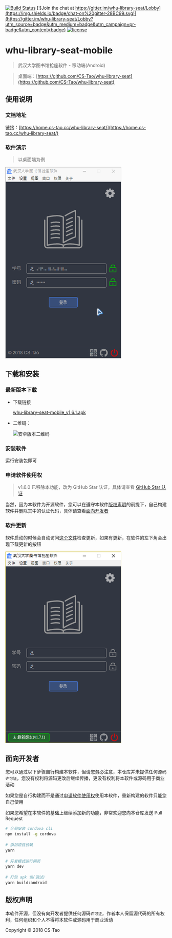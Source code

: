 [![Build Status](https://www.travis-ci.com/CS-Tao/whu-library-seat-mobile.svg?branch=master)](https://www.travis-ci.com/CS-Tao/whu-library-seat-mobile)
[![Join the chat at https://gitter.im/whu-library-seat/Lobby](https://img.shields.io/badge/chat-on%20gitter-28BC99.svg)](https://gitter.im/whu-library-seat/Lobby?utm_source=badge&utm_medium=badge&utm_campaign=pr-badge&utm_content=badge)
[![license](https://img.shields.io/badge/license-none-yellow.svg)](#版权声明)

# whu-library-seat-mobile

> 武汉大学图书馆抢座软件 - 移动端(Android)

> 桌面端：[https://github.com/CS-Tao/whu-library-seat](https://github.com/CS-Tao/whu-library-seat)

## 使用说明

### 文档地址

链接：[https://home.cs-tao.cc/whu-library-seat/](https://home.cs-tao.cc/whu-library-seat/)

### 软件演示

> 以桌面端为例

![软件演示](https://raw.githubusercontent.com/CS-Tao/github-content/master/contents/github/whu-library-seat/full.gif)

## 下载和安装

### 最新版本下载

- 下载链接

  [whu-library-seat-mobile_v1.6.1.apk](https://github.com/CS-Tao/whu-library-seat-mobile/releases/download/v1.6.1/whu-library-seat-mobile_v1.6.1.apk)

- 二维码：

  ![安卓版本二维码](https://raw.githubusercontent.com/CS-Tao/whu-library-seat/user-validation/last-android-qr.jpg)

### 安装软件

运行安装包即可

### 申请软件使用权

> v1.6.0 已移除本功能，改为 GitHub Star 认证，具体请查看 [GitHub Star 认证](https://home.cs-tao.cc/whu-library-seat/specification/auth.html)

当然，因为本软件为开源软件，您可以在遵守本软件[版权声明](#版权声明)的前提下，自己构建软件并删除其中的认证代码，具体请查看[面向开发者](#面向开发者)

### 软件更新

软件启动的时候会自动访问[这个文件](https://github.com/CS-Tao/whu-library-seat/blob/user-validation/last-mobile.json)检查更新，如果有更新，在软件的左下角会出现下载更新的按钮

![图片加载失败](https://raw.githubusercontent.com/CS-Tao/github-content/master/contents/github/whu-library-seat/update.png)

## 面向开发者

您可以通过以下步骤自行构建本软件，但请您务必注意，本仓库并未提供任何源码`许可证`，您没有权利将源码更改后继续传播，更没有权利将本软件或源码用于商业活动

如果您是自行构建而不是通过[申请软件使用权](#申请软件使用权)使用本软件，重新构建的软件只能您自己使用

如果您希望在本软件的基础上继续添加新的功能，非常欢迎您向本仓库发送 Pull Request

``` bash
# 全局安装 cordova cli
npm install -g cordova

# 添加项目依赖
yarn

# 开发模式运行网页
yarn dev

# 打包 apk 包(调试)
yarn build:android
```

## 版权声明

本软件开源，但没有向开发者提供任何源码`许可证`，作者本人保留源代码的所有权利，任何组织和个人不得将本软件或源码用于商业活动

Copyright © 2018 CS-Tao

